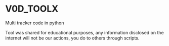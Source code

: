 # V0D_TOOLX
Multi tracker code in python 



Tool was shared for educational purposes, any information disclosed on the internet will not be our actions, you do to others through scripts.

